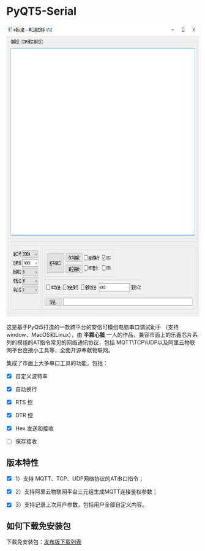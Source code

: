 # PyQT5-Serial



<p align="center">
  <img src="png/exe.png" width="829px" height="760px" alt="Banner" />
</p>

 

这是基于PyQt5打造的一款跨平台的安信可模组电脑串口调试助手 （支持window、MacOS和Linux），由 **半颗心脏** 一人的作品，兼容市面上的乐鑫芯片系列的模组的AT指令常见的网络通讯协议，包括 MQTT\TCP\UDP以及阿里云物联网平台连接小工具等，全面开源奉献物联网。

集成了市面上大多串口工具的功能，包括：


- [x] 自定义波特率
- [x] 自动换行
- [x] RTS 控
- [x] DTR 控
- [x] Hex 发送和接收
- [ ] 保存接收




## 版本特性

- [x] 1）支持 MQTT、TCP、UDP网络协议的AT串口指令；
- [x] 2）支持阿里云物联网平台三元组生成MQTT连接鉴权参数；
- [x] 3）支持记录上次用户参数，包括用户全部自定义内容。


## 如何下载免安装包

下载免安装包：[发布版下载列表](https://github.com/xuhongv/PyQT5-Serial/releases)


